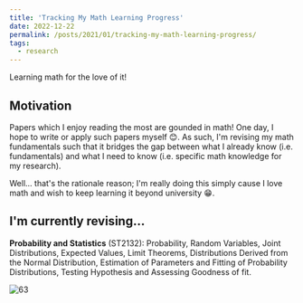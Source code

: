 ```yaml
---
title: 'Tracking My Math Learning Progress'
date: 2022-12-22
permalink: /posts/2021/01/tracking-my-math-learning-progress/
tags:
  - research
---
```

Learning math for the love of it!

## Motivation
<!-- interest -->
<!-- intellectual stimulation that's hard to describe. elegance, nice to see it's application in research, nice to ground research in first principles. -->
<!-- really, just doing this for the love of it. realise i tend to overanalyse things || my decisions, thus in this spirit, wanna tone it down a little bit, and do things for the love of it! -->

<!-- Papers which I enjoy reading the most are grounded in math! One day, I hope to write || apply one myself :) Good to bring up my fundamentals such that it bridges the gap between what I know and what I need to know -->
Papers which I enjoy reading the most are gounded in math! One day, I hope to write or apply such papers myself 😊. As such, I'm revising my math fundamentals such that it bridges the gap between what I already know (i.e. fundamentals) and what I need to know (i.e. specific math knowledge for my research).

Well... that's the rationale reason; I'm really doing this simply cause I love math and wish to keep learning it beyond university 😁.

<!-- ## Topics which I wish to cover
- Probability and Statistics (ST2132)
- A-Level H2 Mathematics
- Linear Algebra II (MA2101) -->

<!-- Possibly find A level math tuition after covering a-level h2 math? -->

## I'm currently revising...
**Probability and Statistics** (ST2132): Probability, Random Variables, Joint Distributions, Expected Values, Limit Theorems, Distributions Derived from the Normal Distribution, Estimation of Parameters and Fitting of Probability Distributions, Testing Hypothesis and Assessing Goodness of fit.

![63](https://progress-bar.dev/63)
